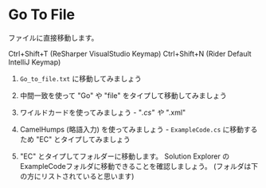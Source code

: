 ﻿# Go To File

ファイルに直接移動します。

<shortcut id="Go to File...">Ctrl+Shift+T (ReSharper VisualStudio Keymap)</shortcut>
<shortcut id="Go to File...">Ctrl+Shift+N (Rider Default IntelliJ Keymap)</shortcut>

1. `Go_to_file.txt` に移動してみましょう

2. 中間一致を使って "Go" や "file" をタイプして移動してみましょう

3. ワイルドカードを使ってみましょう - "*.cs" や "*.xml"

4. CamelHumps (略語入力) を使ってみましょう - `ExampleCode.cs` に移動するため "EC" とタイプしてみましょう 

5. "EC" とタイプしてフォルダーに移動します。
   Solution Explorer の ExampleCodeフォルダに移動できることを確認しましょう。
   (フォルダは下の方にリストされていると思います)
 